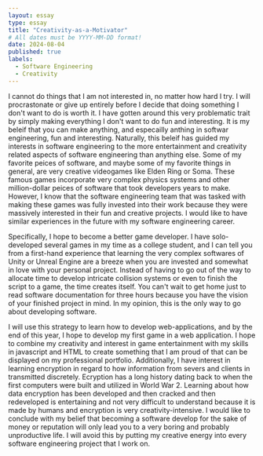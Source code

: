 ```yaml
---
layout: essay
type: essay
title: "Creativity-as-a-Motivator"
# All dates must be YYYY-MM-DD format!
date: 2024-08-04
published: true
labels:
  - Software Engineering
  - Creativity
---
```


  I cannot do things that I am not interested in, no matter how hard I try. I will procrastonate or give up entirely before I decide that doing something I don't want to do is worth it. I have gotten around this very problematic trait by simply making everything I don't want to do fun and interesting. 
It is my beleif that you can make anything, and especailly anthing in softwar engineering, fun and interesting. Naturally, this beleif has guided my interests in software engineering to the more entertainment and creativity related aspects of software engineering than anything else. Some of my favorite
peices of software, and maybe some of my favorite things in general, are very creative videogames like Elden Ring or Soma. These famous games incorporate very complex physics systems and other million-dollar peices of software that took developers years to make. However, I know that the software 
engineering team that was tasked with making these games was fully invested into their work because they were massively interested in their fun and creative projects. I would like to have similar experiences in the future with my software engineering career.

  Specifically, I hope to become a better game developer. I have solo-developed several games in my time as a college student, and I can tell you from a first-hand experience that learning the very complex softwares of Unity or Unreal Engine are a breeze when you are invested and somewhat in love with 
your personal project. Instead of having to go out of the way to allocate time to develop intricate collision systems or even to finish the script to a game, the time creates itself. You can't wait to get home just to read software documentation for three hours because you have the vision of your finished
project in mind. In my opinion, this is the only way to go about developing software. 

  I will use this strategy to learn how to develop web-applications, and by the end of this year, I hope to develop my first game in a web application. I hope to combine my creativity and interest in game entertainment with my skills in javascript and HTML to create something that I am proud of that can be 
displayed on my professional portfolio. Additionally, I have interest in learning encryption in regard to how information from severs and clients in transmitted discretely. Ecryption has a long history dating back to when the first computers were built and utilized in World War 2. Learning about how data
encryption has been developed and then cracked and then redeveloped is entertaining and not very difficult to understand because it is made by humans and encryption is very creativity-intensive. I would like to conclude with my belief that becoming a software develop for the sake of money or reputation will
only lead you to a very boring and probably unproductive life. I will avoid this by putting my creative energy into every software engineering project that I work on. 
